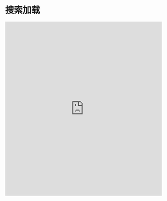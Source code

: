 # 搜索加载

<iframe width="100%" height="560" src="http://www.easybui.com/demo/source.html?url=pages/ui_controls/bui.searchbar&code=html,js,result" allowfullscreen="allowfullscreen" frameborder="0"></iframe>